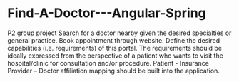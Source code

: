 # Find-A-Doctor---Angular-Spring
P2 group project
Search for a doctor nearby given the desired specialties or general practice. Book appointment through website. Define the desired capabilities (i.e. requirements) of this portal. The requirements should be ideally expressed from the perspective of a patient who wants to visit the hospital/clinic for consultation and/or procedure. Patient - Insurance Provider – Doctor affiliation mapping should be built into the application.
